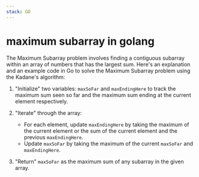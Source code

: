 ```yaml
---
stack: GO
---
```


# maximum subarray  in golang
The Maximum Subarray problem involves finding a contiguous subarray within an array of numbers that has the largest sum. Here's an explanation and an example code in Go to solve the Maximum Subarray problem using the Kadane's algorithm:

1. "Initialize" two variables: `maxSoFar` and `maxEndingHere` to track the maximum sum seen so far and the maximum sum ending at the current element respectively.

2. "Iterate" through the array:
   - For each element, update `maxEndingHere` by taking the maximum of the current element or the sum of the current element and the previous `maxEndingHere`.
   - Update `maxSoFar` by taking the maximum of the current `maxSoFar` and `maxEndingHere`.

3. "Return" `maxSoFar` as the maximum sum of any subarray in the given array.
